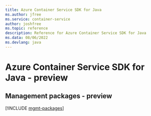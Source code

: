 ```yaml
---
title: Azure Container Service SDK for Java
ms.author: jfree
ms.service: container-service
author: joshfree
ms.topic: reference
description: Reference for Azure Container Service SDK for Java
ms.data: 08/06/2022
ms.devlang: java
---
```

# Azure Container Service SDK for Java - preview

## Management packages - preview
[!INCLUDE [mgmt-packages](container-service-mgmt-index.md)]